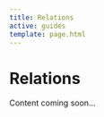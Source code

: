 ```yaml
---
title: Relations
active: guides
template: page.html
---
```


# Relations

Content coming soon&hellip;
